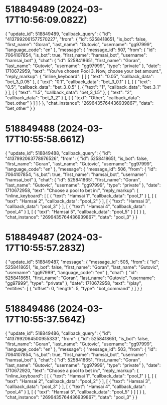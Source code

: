 # 518849489 (2024-03-17T10:56:09.082Z)

{
  "update_id": 518849489,
  "callback_query": {
    "id": "4137992061577570227",
    "from": {
      "id": 5258418651,
      "is_bot": false,
      "first_name": "Goran",
      "last_name": "Gutovic",
      "username": "gg97999",
      "language_code": "en"
    },
    "message": {
      "message_id": 507,
      "from": {
        "id": 7064107854,
        "is_bot": true,
        "first_name": "hamsai_bot",
        "username": "hamsai_bot"
      },
      "chat": {
        "id": 5258418651,
        "first_name": "Goran",
        "last_name": "Gutovic",
        "username": "gg97999",
        "type": "private"
      },
      "date": 1710672959,
      "text": "You've chosen Pool 3. Now, choose your bet amount.",
      "reply_markup": {
        "inline_keyboard": [
          [
            {
              "text": "0.05",
              "callback_data": "bet_3_0.05"
            },
            {
              "text": "0.1",
              "callback_data": "bet_3_0.1"
            }
          ],
          [
            {
              "text": "0.5",
              "callback_data": "bet_3_0.5"
            },
            {
              "text": "1",
              "callback_data": "bet_3_1"
            }
          ],
          [
            {
              "text": "1.5",
              "callback_data": "bet_3_1.5"
            },
            {
              "text": "2",
              "callback_data": "bet_3_2"
            }
          ],
          [
            {
              "text": "Other",
              "callback_data": "bet_other"
            }
          ]
        ]
      }
    },
    "chat_instance": "2696435764436939867",
    "data": "bet_other"
  }
}

# 518849488 (2024-03-17T10:55:58.661Z)

{
  "update_id": 518849488,
  "callback_query": {
    "id": "4137992063778976526",
    "from": {
      "id": 5258418651,
      "is_bot": false,
      "first_name": "Goran",
      "last_name": "Gutovic",
      "username": "gg97999",
      "language_code": "en"
    },
    "message": {
      "message_id": 506,
      "from": {
        "id": 7064107854,
        "is_bot": true,
        "first_name": "hamsai_bot",
        "username": "hamsai_bot"
      },
      "chat": {
        "id": 5258418651,
        "first_name": "Goran",
        "last_name": "Gutovic",
        "username": "gg97999",
        "type": "private"
      },
      "date": 1710672958,
      "text": "Choose a pool to bet in:",
      "reply_markup": {
        "inline_keyboard": [
          [
            {
              "text": "Hamsai 1",
              "callback_data": "pool_1"
            }
          ],
          [
            {
              "text": "Hamsai 2",
              "callback_data": "pool_2"
            }
          ],
          [
            {
              "text": "Hamsai 3",
              "callback_data": "pool_3"
            }
          ],
          [
            {
              "text": "Hamsai 4",
              "callback_data": "pool_4"
            }
          ],
          [
            {
              "text": "Hamsai 5",
              "callback_data": "pool_5"
            }
          ]
        ]
      }
    },
    "chat_instance": "2696435764436939867",
    "data": "pool_3"
  }
}

# 518849487 (2024-03-17T10:55:57.283Z)

{
  "update_id": 518849487,
  "message": {
    "message_id": 505,
    "from": {
      "id": 5258418651,
      "is_bot": false,
      "first_name": "Goran",
      "last_name": "Gutovic",
      "username": "gg97999",
      "language_code": "en"
    },
    "chat": {
      "id": 5258418651,
      "first_name": "Goran",
      "last_name": "Gutovic",
      "username": "gg97999",
      "type": "private"
    },
    "date": 1710672958,
    "text": "/play",
    "entities": [
      {
        "offset": 0,
        "length": 5,
        "type": "bot_command"
      }
    ]
  }
}

# 518849486 (2024-03-17T10:55:37.564Z)

{
  "update_id": 518849486,
  "callback_query": {
    "id": "4137992064500955333",
    "from": {
      "id": 5258418651,
      "is_bot": false,
      "first_name": "Goran",
      "last_name": "Gutovic",
      "username": "gg97999",
      "language_code": "en"
    },
    "message": {
      "message_id": 503,
      "from": {
        "id": 7064107854,
        "is_bot": true,
        "first_name": "hamsai_bot",
        "username": "hamsai_bot"
      },
      "chat": {
        "id": 5258418651,
        "first_name": "Goran",
        "last_name": "Gutovic",
        "username": "gg97999",
        "type": "private"
      },
      "date": 1710672920,
      "text": "Choose a pool to bet in:",
      "reply_markup": {
        "inline_keyboard": [
          [
            {
              "text": "Hamsai 1",
              "callback_data": "pool_1"
            }
          ],
          [
            {
              "text": "Hamsai 2",
              "callback_data": "pool_2"
            }
          ],
          [
            {
              "text": "Hamsai 3",
              "callback_data": "pool_3"
            }
          ],
          [
            {
              "text": "Hamsai 4",
              "callback_data": "pool_4"
            }
          ],
          [
            {
              "text": "Hamsai 5",
              "callback_data": "pool_5"
            }
          ]
        ]
      }
    },
    "chat_instance": "2696435764436939867",
    "data": "pool_3"
  }
}